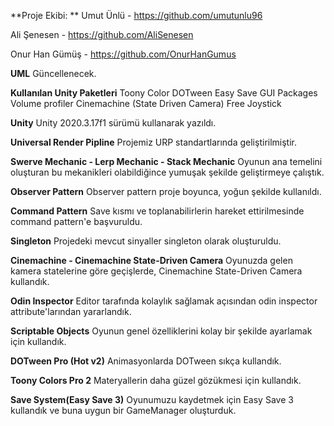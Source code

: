 **Proje Ekibi: **
Umut Ünlü - https://github.com/umutunlu96

Ali Şenesen - https://github.com/AliSenesen	

Onur Han Gümüş - https://github.com/OnurHanGumus	

**UML**
Güncellenecek.

**Kullanılan Unity Paketleri**
Toony Color
DOTween
Easy Save
GUI Packages
Volume profiler
Cinemachine (State Driven Camera)
Free Joystick

**Unity**
Unity 2020.3.17f1 sürümü kullanarak yazıldı.

**Universal Render Pipline**
Projemiz URP standartlarında geliştirilmiştir.

**Swerve Mechanic - Lerp Mechanic - Stack Mechanic**
Oyunun ana temelini oluşturan bu mekanikleri olabildiğince yumuşak şekilde geliştirmeye çalıştık.

**Observer Pattern**
Observer pattern proje boyunca, yoğun şekilde kullanıldı. 

**Command Pattern**
Save kısmı ve toplanabilirlerin hareket ettirilmesinde command pattern'e başvuruldu.

**Singleton**
Projedeki mevcut sinyaller singleton olarak oluşturuldu.

**Cinemachine - Cinemachine State-Driven Camera**
Oyunuzda gelen kamera statelerine göre geçişlerde, Cinemachine State-Driven Camera kullandık.

**Odin Inspector**
Editor tarafında kolaylık sağlamak açısından odin inspector attribute'larından yararlandık.

**Scriptable Objects**
Oyunun genel özelliklerini kolay bir şekilde ayarlamak için kullandık.

**DOTween Pro (Hot v2)**
Animasyonlarda DOTween sıkça kullandık.

**Toony Colors Pro 2**
Materyallerin daha güzel gözükmesi için kullandık.

**Save System(Easy Save 3)**
Oyunumuzu kaydetmek için Easy Save 3 kullandık ve buna uygun bir GameManager oluşturduk.
